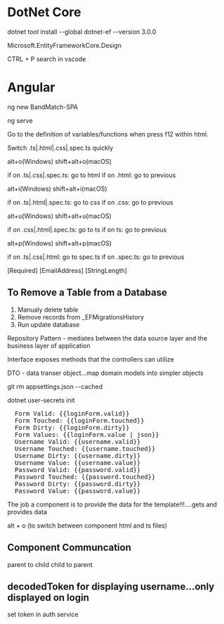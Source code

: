 # DotNet Core

dotnet tool install --global dotnet-ef --version 3.0.0

Microsoft.EntityFrameworkCore.Design

CTRL + P search in vscode

# Angular

ng new BandMatch-SPA

ng serve

Go to the definition of variables/functions when press f12 within html.

Switch .ts|.html|.css|.spec.ts quickly

alt+o(Windows) shift+alt+o(macOS)

if on .ts|.css|.spec.ts: go to html
if on .html: go to previous

alt+i(Windows) shift+alt+i(macOS)

if on .ts|.html|.spec.ts: go to css
if on .css: go to previous

alt+u(Windows) shift+alt+u(macOS)

if on .css|.html|.spec.ts: go to ts
if on ts: go to previous

alt+p(Windows) shift+alt+p(macOS)

if on .ts|.css|.html: go to spec.ts
if on .spec.ts: go to previous

[Required]
[EmailAddress]
[StringLength]

## To Remove a Table from a Database

1. Manualy delete table
2. Remove records from _EFMigrationsHistory
3. Run update database 

Repository Pattern - mediates between the data source layer and the business layer of application

Interface exposes methods that the controllers can utilize

DTO - data transer object...map domain models into simpler objects

git rm appsettings.json --cached

dotnet user-secrets init

<pre>
  Form Valid: {{loginForm.valid}}
  Form Touched: {{loginForm.touched}}
  Form Dirty: {{loginForm.dirty}}
  Form Values: {{loginForm.value | json}}
  Username Valid: {{username.valid}}
  Username Touched: {{username.touched}}
  Username Dirty: {{username.dirty}}
  Username Value: {{username.value}}
  Password Valid: {{password.valid}}
  Password Touched: {{password.touched}}
  Password Dirty: {{password.dirty}}
  Password Value: {{password.value}}
</pre>

The job a component is to provide the data for the template!!!....gets and provides data

alt + o (to switch between component html and ts files)

## Component Communcation

parent to child
child to parent

## decodedToken for displaying username...only displayed on login

set token in auth service

